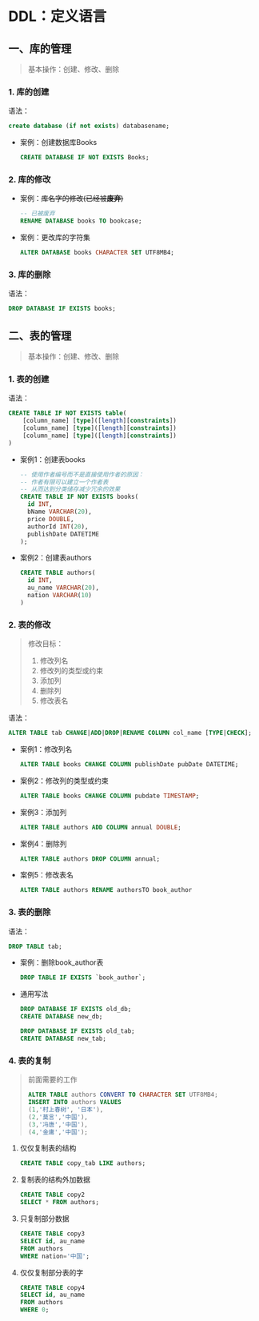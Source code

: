 # DDL：定义语言

## 一、库的管理

>  基本操作：创建、修改、删除

### 1. 库的创建

语法：

```sql
create database (if not exists) databasename;
```

+ 案例：创建数据库Books

  ```sql
  CREATE DATABASE IF NOT EXISTS Books;
  ```

### 2. 库的修改

+ 案例：~~库名字的修改(已经被**废弃**)~~

  ```sql
  -- 已被废弃
  RENAME DATABASE books TO bookcase;
  ```

+ 案例：更改库的字符集

  ```sql
  ALTER DATABASE books CHARACTER SET UTF8MB4;
  ```

### 3. 库的删除

语法：

```sql
DROP DATABASE IF EXISTS books;
```

## 二、表的管理

> 基本操作：创建、修改、删除

### 1. 表的创建

语法：

```sql
CREATE TABLE IF NOT EXISTS table(
	[column_name] [type]([length][constraints])
    [column_name] [type]([length][constraints])
    [column_name] [type]([length][constraints])
)
```

+ 案例1：创建表books

  ```sql
  -- 使用作者编号而不是直接使用作者的原因：
  -- 作者有限可以建立一个作者表
  -- 从而达到分类储存减少冗余的效果
  CREATE TABLE IF NOT EXISTS books(
  	id INT,
  	bName VARCHAR(20),
  	price DOUBLE,
  	authorId INT(20),
  	publishDate DATETIME
  );
  ```

+ 案例2：创建表authors

  ```sql
  CREATE TABLE authors(
  	id INT,
  	au_name VARCHAR(20),
  	nation VARCHAR(10)
  )
  ```

### 2. 表的修改

> 修改目标：
>
> 1. 修改列名
> 2. 修改列的类型或约束
> 3. 添加列
> 4. 删除列
> 5. 修改表名

语法：

```sql
ALTER TABLE tab CHANGE|ADD|DROP|RENAME COLUMN col_name [TYPE|CHECK];
```

+ 案例1：修改列名

  ```sql
  ALTER TABLE books CHANGE COLUMN publishDate pubDate DATETIME;
  ```

+ 案例2：修改列的类型或约束

  ```sql
  ALTER TABLE books CHANGE COLUMN pubdate TIMESTAMP;
  ```

+ 案例3：添加列

  ```sql
  ALTER TABLE authors ADD COLUMN annual DOUBLE;
  ```

+ 案例4：删除列

  ```sql
  ALTER TABLE authors DROP COLUMN annual;
  ```

+ 案例5：修改表名

  ```sql
  ALTER TABLE authors RENAME authorsTO book_author
  ```

### 3.  表的删除

语法：

```sql
DROP TABLE tab;
```

+ 案例：删除book_author表

  ```sql
  DROP TABLE IF EXISTS `book_author`;
  ```

+ 通用写法

  ```sql
  DROP DATABASE IF EXISTS old_db;
  CREATE DATABASE new_db;
  
  DROP DATABASE IF EXISTS old_tab;
  CREATE DATABASE new_tab;
  ```

### 4. 表的复制

> 前面需要的工作
>
> ```sql
> ALTER TABLE authors CONVERT TO CHARACTER SET UTF8MB4;
> INSERT INTO authors VALUES
> (1,'村上春树', '日本'),
> (2,'莫言','中国'),
> (3,'冯唐','中国'),
> (4,'金庸','中国');
> ```

1. 仅仅复制表的结构

   ```sql
   CREATE TABLE copy_tab LIKE authors;
   ```

2. 复制表的结构外加数据

   ```sql
   CREATE TABLE copy2
   SELECT * FROM authors;
   ```

3. 只复制部分数据

   ```sql
   CREATE TABLE copy3
   SELECT id, au_name
   FROM authors
   WHERE nation='中国';
   ```

4. 仅仅复制部分表的字

   ```sql
   CREATE TABLE copy4
   SELECT id, au_name
   FROM authors
   WHERE 0;
   ```



